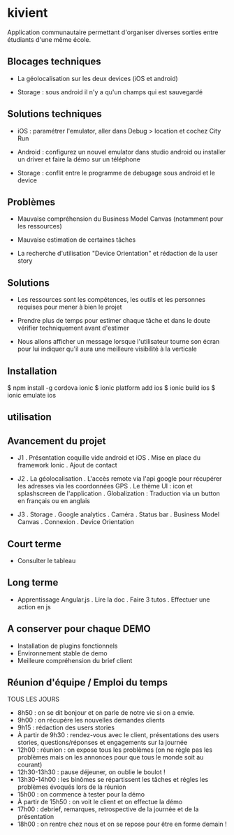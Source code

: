 # kivient

Application communautaire permettant d'organiser diverses sorties entre étudiants d'une même école.


## Blocages techniques

- La géolocalisation sur les deux devices (iOS et android)

- Storage : sous android il n'y a qu'un champs qui est sauvegardé



## Solutions techniques

- iOS : paramétrer l'emulator, aller dans Debug > location et cochez City Run

- Android : configurez un nouvel emulator dans studio android ou installer un driver et faire la démo sur un téléphone

- Storage : conflit entre le programme de debugage sous android et le device


## Problèmes

- Mauvaise compréhension du Business Model Canvas (notamment pour les ressources)

- Mauvaise estimation de certaines tâches

- La recherche d'utilisation "Device Orientation" et rédaction de la user story


## Solutions

- Les ressources sont les compétences, les outils et les personnes requises pour mener à bien le projet

- Prendre plus de temps pour estimer chaque tâche et dans le doute vérifier techniquement avant d'estimer

- Nous allons afficher un message lorsque l'utilisateur tourne son écran pour lui indiquer qu'il aura une meilleure visibilité à la verticale



## Installation

$ npm install -g cordova ionic
$ ionic platform add ios
$ ionic build ios
$ ionic emulate ios

## utilisation


## Avancement du projet

- J1
. Présentation coquille vide android et iOS
. Mise en place du framework Ionic
. Ajout de contact

- J2
. La géolocalisation
. L'accès remote via l'api google pour récupérer les adresses via les coordonnées GPS
. Le thème UI : icon et splashscreen de l'application
. Globalization : Traduction via un button en français ou en anglais

- J3
. Storage
. Google analytics
. Caméra
. Status bar
. Business Model Canvas
. Connexion
. Device Orientation



## Court terme

- Consulter le tableau


## Long terme

- Apprentissage Angular.js
. Lire la doc
. Faire 3 tutos
. Effectuer une action en js


## A conserver pour chaque DEMO

- Installation de plugins fonctionnels
- Environnement stable de demo
- Meilleure compréhension du brief client



## Réunion d'équipe / Emploi du temps

TOUS LES JOURS

- 8h50 : on se dit bonjour et on parle de notre vie si on a envie.
- 9h00 : on récupère les nouvelles demandes clients
- 9h15 : rédaction des users stories
- À partir de 9h30 : rendez-vous avec le client, présentations des users stories, questions/réponses et engagements sur la journée
- 12h00 : réunion : on expose tous les problèmes (on ne régle pas les problèmes mais on les annonces pour que tous le monde soit au courant) 
- 12h30-13h30 : pause déjeuner, on oublie le boulot !
- 13h30-14h00 : les binômes se répartissent les tâches et régles les problèmes évoqués lors de la réunion
- 15h00 : on commence à tester pour la démo
- À partir de 15h50 : on voit le client et on effectue la démo
- 17h00 : debrief, remarques, retrospective de la journée et de la présentation
- 18h00 : on rentre chez nous et on se repose pour être en forme demain !

